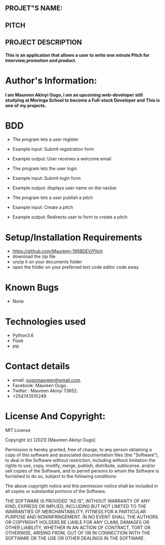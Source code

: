 ## PROJET"S NAME:
## PITCH
## PROJECT DESCRIPTION
#### This is an application that allows a user to write one minute Pitch  for interview,promotion and product.
# Author's Information:
#### I am Maureen Akinyi Ougo, i am an upcoming web-developer still studying at Moringa School to become a Full-stack Developer and This is one of my projects.
# BDD
* The program lets a user register

* Example input: Submit registration form
* Example output: User receives a welcome email
* The program lets the user login

* Example input: Submit login form
* Example output: displays user name on the  navbar
* The program lets a user publish a pitch

* Example input: Create a pitch
* Example output: Redirects user to form to create a pitch

# Setup/Installation Requirements
* https://github.com/Maureen-1998DEV/Pitch
* download the zip file
* unzip it on your documents folder
* open the folder on your preferred  text code editor code away
# Known Bugs
* None
# Technologies used
* Python3.6
* Flask
* pip
# Contact details
* email: ougomaureen@gmail.com.
* Facebook: Maureen Ougo.
* Twitter : Maureen Akinyi 73652.
* +254743515249
# License And Copyright:
MIT License

Copyright (c) [2021] [Maureen Akinyi Ougo]

Permission is hereby granted, free of charge, to any person obtaining a copy of this software and associated documentation files (the "Software"), to deal in the Software without restriction, including without limitation the rights to use, copy, modify, merge, publish, distribute, sublicense, and/or sell copies of the Software, and to permit persons to whom the Software is furnished to do so, subject to the following conditions:

The above copyright notice and this permission notice shall be included in all copies or substantial portions of the Software.

THE SOFTWARE IS PROVIDED "AS IS", WITHOUT WARRANTY OF ANY KIND, EXPRESS OR IMPLIED, INCLUDING BUT NOT LIMITED TO THE WARRANTIES OF MERCHANTABILITY, FITNESS FOR A PARTICULAR PURPOSE AND NONINFRINGEMENT. IN NO EVENT SHALL THE AUTHORS OR COPYRIGHT HOLDERS BE LIABLE FOR ANY CLAIM, DAMAGES OR OTHER LIABILITY, WHETHER IN AN ACTION OF CONTRACT, TORT OR OTHERWISE, ARISING FROM, OUT OF OR IN CONNECTION WITH THE SOFTWARE OR THE USE OR OTHER DEALINGS IN THE SOFTWARE.